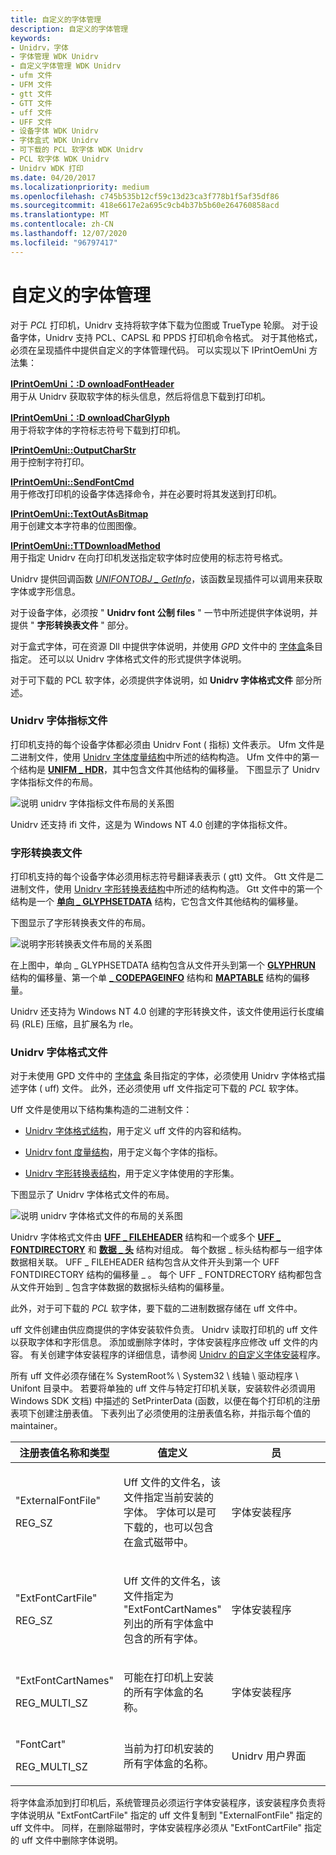 ```yaml
---
title: 自定义的字体管理
description: 自定义的字体管理
keywords:
- Unidrv，字体
- 字体管理 WDK Unidrv
- 自定义字体管理 WDK Unidrv
- ufm 文件
- UFM 文件
- gtt 文件
- GTT 文件
- uff 文件
- UFF 文件
- 设备字体 WDK Unidrv
- 字体盒式 WDK Unidrv
- 可下载的 PCL 软字体 WDK Unidrv
- PCL 软字体 WDK Unidrv
- Unidrv WDK 打印
ms.date: 04/20/2017
ms.localizationpriority: medium
ms.openlocfilehash: c745b535b12cf59c13d23ca3f778b1f5af35df86
ms.sourcegitcommit: 418e6617e2a695c9cb4b37b5b60e264760858acd
ms.translationtype: MT
ms.contentlocale: zh-CN
ms.lasthandoff: 12/07/2020
ms.locfileid: "96797417"
---
```

# <a name="customized-font-management"></a>自定义的字体管理





对于 *PCL* 打印机，Unidrv 支持将软字体下载为位图或 TrueType 轮廓。 对于设备字体，Unidrv 支持 PCL、CAPSL 和 PPDS 打印机命令格式。 对于其他格式，必须在呈现插件中提供自定义的字体管理代码。 可以实现以下 IPrintOemUni 方法集：

<a href="" id="iprintoemuni--downloadfontheader"></a>[**IPrintOemUni：:D ownloadFontHeader**](/windows-hardware/drivers/ddi/prcomoem/nf-prcomoem-iprintoemuni-downloadfontheader)  
用于从 Unidrv 获取软字体的标头信息，然后将信息下载到打印机。

<a href="" id="iprintoemuni--downloadcharglyph"></a>[**IPrintOemUni：:D ownloadCharGlyph**](/windows-hardware/drivers/ddi/prcomoem/nf-prcomoem-iprintoemuni-downloadcharglyph)  
用于将软字体的字符标志符号下载到打印机。

<a href="" id="iprintoemuni--outputcharstr"></a>[**IPrintOemUni::OutputCharStr**](/windows-hardware/drivers/ddi/prcomoem/nf-prcomoem-iprintoemuni-outputcharstr)  
用于控制字符打印。

<a href="" id="iprintoemuni--sendfontcmd"></a>[**IPrintOemUni::SendFontCmd**](/windows-hardware/drivers/ddi/prcomoem/nf-prcomoem-iprintoemuni-sendfontcmd)  
用于修改打印机的设备字体选择命令，并在必要时将其发送到打印机。

<a href="" id="iprintoemuni--textoutasbitmap"></a>[**IPrintOemUni::TextOutAsBitmap**](/windows-hardware/drivers/ddi/prcomoem/nf-prcomoem-iprintoemuni-textoutasbitmap)  
用于创建文本字符串的位图图像。

<a href="" id="iprintoemuni--ttdownloadmethod"></a>[**IPrintOemUni::TTDownloadMethod**](/windows-hardware/drivers/ddi/prcomoem/nf-prcomoem-iprintoemuni-ttdownloadmethod)  
用于指定 Unidrv 在向打印机发送指定软字体时应使用的标志符号格式。

Unidrv 提供回调函数 [*UNIFONTOBJ \_ GetInfo*](/windows-hardware/drivers/ddi/printoem/nc-printoem-pfngetinfo)，该函数呈现插件可以调用来获取字体或字形信息。

对于设备字体，必须按 " **Unidrv font 公制 files** " 一节中所述提供字体说明，并提供 " **字形转换表文件** " 部分。

对于盒式字体，可在资源 Dll 中提供字体说明，并使用 *GPD* 文件中的 [字体盒](font-cartridges.md)条目指定。 还可以以 Unidrv 字体格式文件的形式提供字体说明。

对于可下载的 PCL 软字体，必须提供字体说明，如 **Unidrv 字体格式文件** 部分所述。

### <a name="unidrv-font-metrics-files"></a><a href="" id="ddk-unidrv-font-metrics-files-gg"></a>Unidrv 字体指标文件

打印机支持的每个设备字体都必须由 Unidrv Font ( 指标) 文件表示。 Ufm 文件是二进制文件，使用 [Unidrv 字体度量结构](/windows-hardware/drivers/ddi/_print/index)中所述的结构构造。 Ufm 文件中的第一个结构是 [**UNIFM \_ HDR**](/windows-hardware/drivers/ddi/prntfont/ns-prntfont-_unifm_hdr)，其中包含文件其他结构的偏移量。 下图显示了 Unidrv 字体指标文件的布局。

![说明 unidrv 字体指标文件布局的关系图](images/ufm.png)

Unidrv 还支持 ifi 文件，这是为 Windows NT 4.0 创建的字体指标文件。

### <a name="glyph-translation-table-files"></a><a href="" id="ddk-glyph-translation-table-files-gg"></a>字形转换表文件

打印机支持的每个设备字体必须用标志符号翻译表表示 ( gtt) 文件。 Gtt 文件是二进制文件，使用 [Unidrv 字形转换表结构](/windows-hardware/drivers/ddi/_print/index)中所述的结构构造。 Gtt 文件中的第一个结构是一个 [**单向 \_ GLYPHSETDATA**](/windows-hardware/drivers/ddi/prntfont/ns-prntfont-_uni_glyphsetdata) 结构，它包含文件其他结构的偏移量。

下图显示了字形转换表文件的布局。

![说明字形转换表文件布局的关系图](images/gtt.png)

在上图中，单向 \_ GLYPHSETDATA 结构包含从文件开头到第一个 [**GLYPHRUN**](/windows-hardware/drivers/ddi/prntfont/ns-prntfont-_glyphrun) 结构的偏移量、第一个单 [**\_ CODEPAGEINFO**](/windows-hardware/drivers/ddi/prntfont/ns-prntfont-_uni_codepageinfo) 结构和 [**MAPTABLE**](/windows-hardware/drivers/ddi/prntfont/ns-prntfont-_maptable) 结构的偏移量。

Unidrv 还支持为 Windows NT 4.0 创建的字形转换文件，该文件使用运行长度编码 (RLE) 压缩，且扩展名为 rle。

### <a name="unidrv-font-format-files"></a><a href="" id="ddk-unidrv-font-format-files-gg"></a>Unidrv 字体格式文件

对于未使用 GPD 文件中的 [字体盒](font-cartridges.md) 条目指定的字体，必须使用 Unidrv 字体格式描述字体 ( uff) 文件。 此外，还必须使用 uff 文件指定可下载的 *PCL* 软字体。

Uff 文件是使用以下结构集构造的二进制文件：

-   [Unidrv 字体格式结构](/windows-hardware/drivers/ddi/_print/index)，用于定义 uff 文件的内容和结构。

-   [Unidrv font 度量结构](/windows-hardware/drivers/ddi/_print/index)，用于定义每个字体的指标。

-   [Unidrv 字形转换表结构](/windows-hardware/drivers/ddi/_print/index)，用于定义字体使用的字形集。

下图显示了 Unidrv 字体格式文件的布局。

![说明 unidrv 字体格式文件的布局的关系图](images/uff.png)

Unidrv 字体格式文件由 [**UFF \_ FILEHEADER**](/windows-hardware/drivers/ddi/prntfont/ns-prntfont-_uff_fileheader) 结构和一个或多个 [**UFF \_ FONTDIRECTORY**](/windows-hardware/drivers/ddi/prntfont/ns-prntfont-_uff_fontdirectory) 和 [**数据 \_ 头**](/windows-hardware/drivers/ddi/prntfont/ns-prntfont-_data_header) 结构对组成。 每个数据 \_ 标头结构都与一组字体数据相关联。 UFF \_ FILEHEADER 结构包含从文件开头到第一个 UFF FONTDIRECTORY 结构的偏移量 \_ 。 每个 UFF \_ FONTDRECTORY 结构都包含从文件开始到 \_ 包含字体数据的数据标头结构的偏移量。

此外，对于可下载的 *PCL* 软字体，要下载的二进制数据存储在 uff 文件中。

uff 文件创建由供应商提供的字体安装软件负责。 Unidrv 读取打印机的 uff 文件以获取字体和字形信息。 添加或删除字体时，字体安装程序应修改 uff 文件的内容。 有关创建字体安装程序的详细信息，请参阅 [Unidrv 的自定义字体安装](customized-font-installers-for-unidrv.md)程序。

所有 uff 文件必须存储在% SystemRoot% \\ System32 \\ 线轴 \\ 驱动程序 \\ Unifont 目录中。 若要将单独的 uff 文件与特定打印机关联，安装软件必须调用 Windows SDK 文档) 中描述的 SetPrinterData (函数，以便在每个打印机的注册表项下创建注册表值。 下表列出了必须使用的注册表值名称，并指示每个值的 maintainer。

<table>
<colgroup>
<col width="33%" />
<col width="33%" />
<col width="33%" />
</colgroup>
<thead>
<tr class="header">
<th>注册表值名称和类型</th>
<th>值定义</th>
<th>员</th>
</tr>
</thead>
<tbody>
<tr class="odd">
<td><p>"ExternalFontFile"</p>
<p>REG_SZ</p></td>
<td><p>Uff 文件的文件名，该文件指定当前安装的字体。 字体可以是可下载的，也可以包含在盒式磁带中。</p></td>
<td><p>字体安装程序</p></td>
</tr>
<tr class="even">
<td><p>"ExtFontCartFile"</p>
<p>REG_SZ</p></td>
<td><p>Uff 文件的文件名，该文件指定为 "ExtFontCartNames" 列出的所有字体盒中包含的所有字体。</p></td>
<td><p>字体安装程序</p></td>
</tr>
<tr class="odd">
<td><p>"ExtFontCartNames"</p>
<p>REG_MULTI_SZ</p></td>
<td><p>可能在打印机上安装的所有字体盒的名称。</p></td>
<td><p>字体安装程序</p></td>
</tr>
<tr class="even">
<td><p>"FontCart"</p>
<p>REG_MULTI_SZ</p></td>
<td><p>当前为打印机安装的所有字体盒的名称。</p></td>
<td><p>Unidrv 用户界面</p></td>
</tr>
</tbody>
</table>

 

将字体盒添加到打印机后，系统管理员必须运行字体安装程序，该安装程序负责将字体说明从 "ExtFontCartFile" 指定的 uff 文件复制到 "ExternalFontFile" 指定的 uff 文件中。 同样，在删除磁带时，字体安装程序必须从 "ExtFontCartFile" 指定的 uff 文件中删除字体说明。

 

